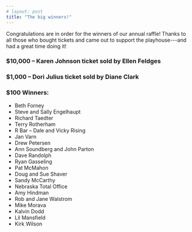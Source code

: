 ```yaml
---
# layout: post
title: "The big winners!"
---
```


Congratulations are in order for the winners of our annual raffle! Thanks to all those who bought tickets and came out to support the playhouse---and had a great time doing it!

### $10,000 – Karen Johnson ticket sold by Ellen Feldges

### $1,000 – Dori Julius ticket sold by Diane Clark

### $100 Winners:

- Beth Forney
- Steve and Sally Engelhaupt
- Richard Taedter
- Terry Rotherham
- R Bar – Dale and Vicky Rising
- Jan Varn
- Drew Petersen
- Ann Soundberg and John Parton
- Dave Randolph
- Ryan Gasseling
- Pat McMahon
- Doug and Sue Shaver
- Sandy McCarthy
- Nebraska Total Office
- Amy Hindman
- Rob and Jane Walstrom
- Mike Morava
- Kalvin Dodd
- Lil Mansfield
- Kirk Wilson
